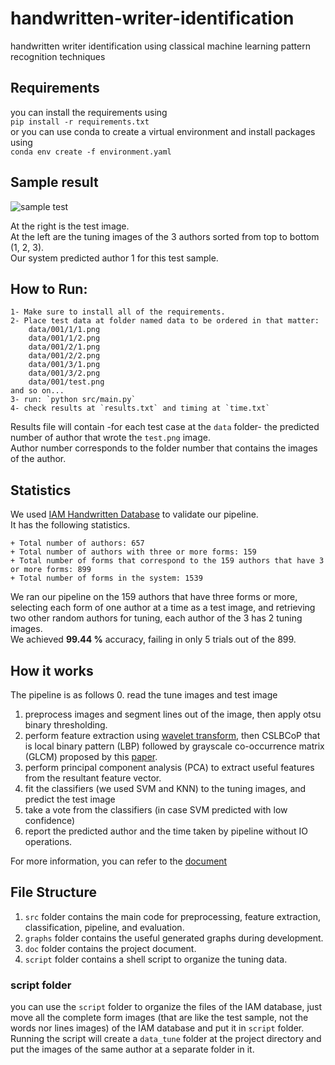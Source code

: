 # handwritten-writer-identification
handwritten writer identification using classical machine learning pattern recognition techniques 

## Requirements
you can install the requirements using  
`pip install -r requirements.txt`  
or you can use conda to create a virtual environment and install packages using  
`conda env create -f environment.yaml` 

## Sample result
![sample test](https://user-images.githubusercontent.com/32793798/105159229-82193e80-5b17-11eb-808e-92079282be79.png)

At the right is the test image.  
At the left are the tuning images of the 3 authors sorted from top to bottom (1, 2, 3).  
Our system predicted author 1 for this test sample.

## How to Run:
    1- Make sure to install all of the requirements.
    2- Place test data at folder named data to be ordered in that matter:
        data/001/1/1.png
        data/001/1/2.png
        data/001/2/1.png
        data/001/2/2.png
        data/001/3/1.png
        data/001/3/2.png
        data/001/test.png
    and so on...
    3- run: `python src/main.py`
    4- check results at `results.txt` and timing at `time.txt`

Results file will contain -for each test case at the `data` folder- the predicted number of author that wrote the `test.png` image.  
Author number corresponds to the folder number that contains the images of the author.
        
## Statistics
We used [IAM Handwritten Database](https://fki.tic.heia-fr.ch/databases/iam-handwriting-database) to validate our pipeline.  
It has the following statistics.

    + Total number of authors: 657
    + Total number of authors with three or more forms: 159
    + Total number of forms that correspond to the 159 authors that have 3 or more forms: 899
    + Total number of forms in the system: 1539

We ran our pipeline on the 159 authors that have three forms or more, selecting each form of one author at a time as a test image, and retrieving two other random authors for tuning, each author of the 3 has 2 tuning images.  
We achieved **99.44 %** accuracy, failing in only 5 trials out of the 899.

## How it works
The pipeline is as follows
0. read the tune images and test image
1. preprocess images and segment lines out of the image, then apply otsu binary thresholding.
2. perform feature extraction using [wavelet transform](https://ieeexplore.ieee.org/document/5597888), then CSLBCoP that is local binary pattern (LBP) followed by grayscale co-occurrence matrix (GLCM) proposed by this [paper](https://www.sciencedirect.com/science/article/abs/pii/S0045790617322401).
3. perform principal component analysis (PCA) to extract useful features from the resultant feature vector.
4. fit the classifiers (we used SVM and KNN) to the tuning images, and predict the test image
5. take a vote from the classifiers (in case SVM predicted with low confidence)
6. report the predicted author and the time taken by pipeline without IO operations.

For more information, you can refer to the [document](doc/Pattern%20Report.pdf)

## File Structure
1. `src` folder contains the main code for preprocessing, feature extraction, classification, pipeline, and evaluation.
2. `graphs` folder contains the useful generated graphs during development.
3. `doc` folder contains the project document.
4. `script` folder contains a shell script to organize the tuning data.

### script folder
you can use the `script` folder to organize the files of the IAM database, just move all the complete form images (that are like the test sample, not the words nor lines images) of the IAM database and put it in `script` folder.  
Running the script will create a `data_tune` folder at the project directory and put the images of the same author at a separate folder in it.